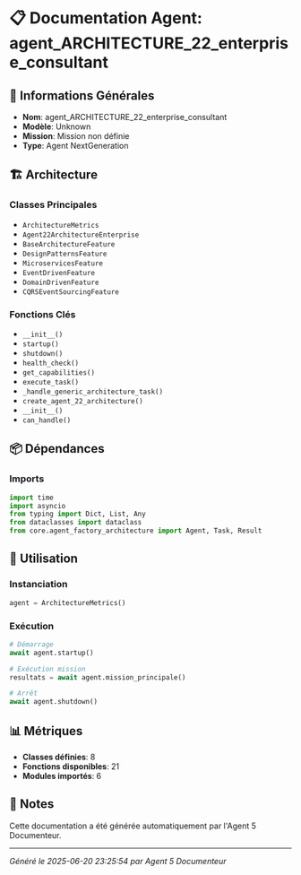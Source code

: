 # 📋 Documentation Agent: agent_ARCHITECTURE_22_enterprise_consultant

## 🎯 Informations Générales

- **Nom**: agent_ARCHITECTURE_22_enterprise_consultant
- **Modèle**: Unknown
- **Mission**: Mission non définie
- **Type**: Agent NextGeneration

## 🏗️ Architecture

### Classes Principales
- `ArchitectureMetrics`
- `Agent22ArchitectureEnterprise`
- `BaseArchitectureFeature`
- `DesignPatternsFeature`
- `MicroservicesFeature`
- `EventDrivenFeature`
- `DomainDrivenFeature`
- `CQRSEventSourcingFeature`

### Fonctions Clés
- `__init__()`
- `startup()`
- `shutdown()`
- `health_check()`
- `get_capabilities()`
- `execute_task()`
- `_handle_generic_architecture_task()`
- `create_agent_22_architecture()`
- `__init__()`
- `can_handle()`

## 📦 Dépendances

### Imports
```python
import time
import asyncio
from typing import Dict, List, Any
from dataclasses import dataclass
from core.agent_factory_architecture import Agent, Task, Result
```

## 🚀 Utilisation

### Instanciation
```python
agent = ArchitectureMetrics()
```

### Exécution
```python
# Démarrage
await agent.startup()

# Exécution mission
resultats = await agent.mission_principale()

# Arrêt
await agent.shutdown()
```

## 📊 Métriques

- **Classes définies**: 8
- **Fonctions disponibles**: 21
- **Modules importés**: 6

## 📝 Notes

Cette documentation a été générée automatiquement par l'Agent 5 Documenteur.

---
*Généré le 2025-06-20 23:25:54 par Agent 5 Documenteur*
